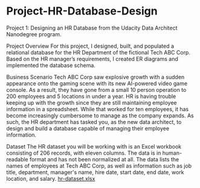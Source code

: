 # Project-HR-Database-Design
Project 1: Designing an HR Database from the Udacity Data Architect Nanodegree program.

Project Overview
For this project, I designed, built, and populated a relational database for the HR Department of the fictional Tech ABC Corp. Based on the HR manager’s requirements, I created ER diagrams and implemented the database schema.

Business Scenario
Tech ABC Corp saw explosive growth with a sudden appearance onto the gaming scene with its new AI-powered video game console. As a result, they have gone from a small 10 person operation to 200 employees and 5 locations in under a year. HR is having trouble keeping up with the growth since they are still maintaining employee information in a spreadsheet. While that worked for ten employees, it has become increasingly cumbersome to manage as the company expands.
As such, the HR department has tasked you, as the new data architect, to design and build a database capable of managing their employee information.

Dataset
The HR dataset you will be working with is an Excel workbook consisting of 206 records, with eleven columns. The data is in human-readable format and has not been normalized at all. The data lists the names of employees at Tech ABC Corp, as well as information such as job title, department, manager's name, hire date, start date, end date, work location, and salary.
[hr-dataset.xlsx](https://github.com/user-attachments/files/21478724/hr-dataset.xlsx)




